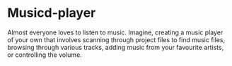 # Musicd-player
Almost everyone loves to listen to music. Imagine, creating a music player of your own that involves scanning through project files to find music files, browsing through various tracks, adding music from your favourite artists, or controlling the volume. 
